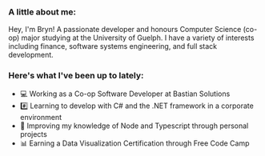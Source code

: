 ### A little about me:

Hey, I'm Bryn! A passionate developer and honours Computer Science (co-op) major studying at the University of Guelph. I have a variety of interests including finance, software systems engineering, and full stack development.

### Here's what I've been up to lately:

- 💻 Working as a Co-op Software Developer at Bastian Solutions
- #️⃣ Learning to develop with C# and the .NET framework in a corporate environment
- 👾 Improving my knowledge of Node and Typescript through personal projects
- 📊 Earning a Data Visualization Certification through Free Code Camp


<!--
**Bdeering1/Bdeering1** is a ✨ _special_ ✨ repository because its `README.md` (this file) appears on your GitHub profile.

Here are some ideas to get you started:

- 🔭 I’m currently working on ...
- 🌱 I’m currently learning ...
- 👯 I’m looking to collaborate on ...
- 🤔 I’m looking for help with ...
- 💬 Ask me about ...
- 📫 How to reach me: ...
- 😄 Pronouns: ...
- ⚡ Fun fact: ...
-->
